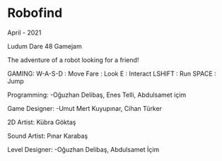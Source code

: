 # Robofind
April - 2021

Ludum Dare 48 Gamejam

The adventure of a robot looking for a friend!

GAMING: W-A-S-D : Move Fare : Look E : Interact LSHIFT : Run SPACE : Jump

Programming:
-Oğuzhan Delibaş, Enes Telli, Abdulsamet içim

Game Designer: -Umut Mert Kuyupınar, Cihan Türker

2D Artist: Kübra Göktaş

Sound Artist: Pınar Karabaş

Level Designer:
-Oğuzhan Delibaş, Abdulsamet İçim
